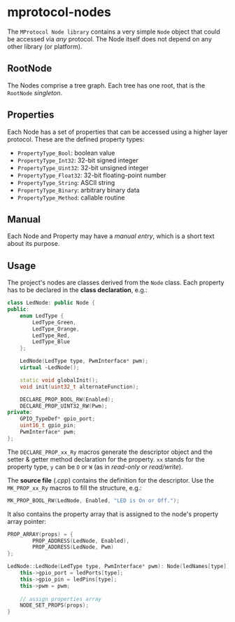 # mprotocol-nodes

The `MProtocol Node library` contains a very simple `Node` object that could be accessed via *any* protocol. The Node itself does not depend on any other library (or platform).

## RootNode

The Nodes comprise a tree graph. Each tree has one root, that is the `RootNode` *singleton*.

## Properties

Each Node has a set of properties that can be accessed using a higher layer protocol. These are the defined property types:

* `PropertyType_Bool`: boolean value
* `PropertyType_Int32`: 32-bit signed integer
* `PropertyType_Uint32`: 32-bit unsigned integer
* `PropertyType_Float32`: 32-bit floating-point number
* `PropertyType_String`: ASCII string
* `PropertyType_Binary`: arbitrary binary data
* `PropertyType_Method`: callable routine

## Manual

Each Node and Property may have a *manual entry*, which is a short text about its purpose.

## Usage

The project's nodes are classes derived from the `Node` class. Each property has to be declared in the **class declaration**, e.g.:
```cpp
class LedNode: public Node {
public:
	enum LedType {
		LedType_Green,
		LedType_Orange,
		LedType_Red,
		LedType_Blue
	};

	LedNode(LedType type, PwmInterface* pwm);
	virtual ~LedNode();

	static void globalInit();
	void init(uint32_t alternateFunction);

	DECLARE_PROP_BOOL_RW(Enabled);
	DECLARE_PROP_UINT32_RW(Pwm);
private:
	GPIO_TypeDef* gpio_port;
	uint16_t gpio_pin;
	PwmInterface* pwm;
};
```

The `DECLARE_PROP_xx_Ry` macros generate the descriptor object and the setter & getter method declaration for the property. `xx` stands for the property type, `y` can be `O` or `W` (as in *read-only* or *read/write*).

The **source file** (*.cpp*) contains the definition for the descriptor. Use the `MK_PROP_xx_Ry` macros to fill the structure, e.g.:
```cpp
MK_PROP_BOOL_RW(LedNode, Enabled, "LED is On or Off.");
```

It also contains the property array that is assigned to the node's property array pointer:
```cpp
PROP_ARRAY(props) = {
		PROP_ADDRESS(LedNode, Enabled),
		PROP_ADDRESS(LedNode, Pwm)
};

LedNode::LedNode(LedType type, PwmInterface* pwm): Node(ledNames[type]) {
	this->gpio_port = ledPorts[type];
	this->gpio_pin = ledPins[type];
	this->pwm = pwm;
	
	// assign properties array
	NODE_SET_PROPS(props);
}
```
